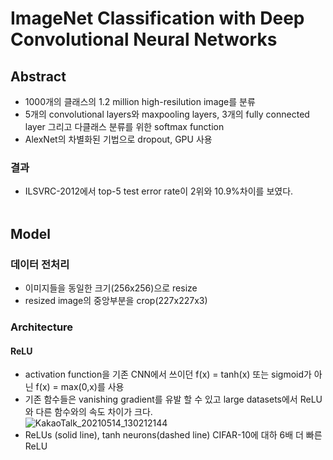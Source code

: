 # ImageNet Classification with Deep Convolutional Neural Networks

## Abstract

- 1000개의 클래스의 1.2 million high-resilution image를 분류
- 5개의 convolutional layers와 maxpooling layers, 3개의 fully connected layer 그리고 다클래스 분류를 위한 softmax function
- AlexNet의 차별화된 기법으로 dropout, GPU 사용
### 결과
- ILSVRC-2012에서 top-5 test error rate이 2위와 10.9%차이를 보였다.
<br><br>

## Model

### 데이터 전처리
- 이미지들을 동일한 크기(256x256)으로 resize
- resized image의 중앙부분을 crop(227x227x3)

### Architecture
#### ReLU
- activation function을 기존 CNN에서 쓰이던 f(x) = tanh(x) 또는 sigmoid가 아닌 f(x) = max(0,x)를 사용
- 기존 함수들은 vanishing gradient를 유발 할 수 있고 large datasets에서 ReLU와 다른 함수와의 속도 차이가 크다.  
![KakaoTalk_20210514_130212144](https://user-images.githubusercontent.com/77203609/118219595-c3fa3600-b4b4-11eb-812d-d41ca4cf925b.png)
-  ReLUs (solid line), tanh neurons(dashed line) CIFAR-10에 대하 6배 더 빠른 ReLU 
